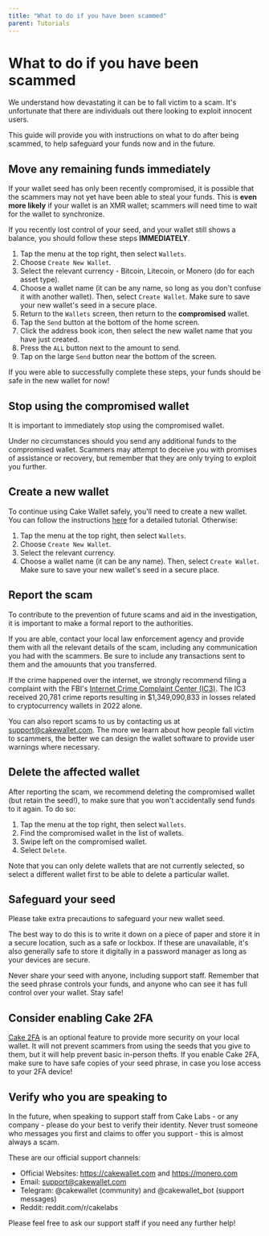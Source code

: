 ```yaml
---
title: "What to do if you have been scammed"
parent: Tutorials
---
```


# What to do if you have been scammed

We understand how devastating it can be to fall victim to a scam. It's unfortunate that there are individuals out there looking to exploit innocent users.

This guide will provide you with instructions on what to do after being scammed, to help safeguard your funds now and in the future.

## Move any remaining funds immediately

If your wallet seed has only been recently compromised, it is possible that the scammers may not yet have been able to steal your funds. This is **even more likely** if your wallet is an XMR wallet; scammers will need time to wait for the wallet to synchronize.

If you recently lost control of your seed, and your wallet still shows a balance, you should follow these steps **IMMEDIATELY**.

1. Tap the menu at the top right, then select `Wallets`.
2. Choose `Create New Wallet`.
3. Select the relevant currency - Bitcoin, Litecoin, or Monero (do for each asset type).
4. Choose a wallet name (it can be any name, so long as you don't confuse it with another wallet). Then, select `Create Wallet`. Make sure to save your new wallet's seed in a secure place.
5. Return to the `Wallets` screen, then return to the **compromised** wallet.
6. Tap the `Send` button at the bottom of the home screen.
7. Click the address book icon, then select the new wallet name that you have just created.
8. Press the `ALL` button next to the amount to send.
9. Tap on the large `Send` button near the bottom of the screen.

If you were able to successfully complete these steps, your funds should be safe in the new wallet for now!

## Stop using the compromised wallet

It is important to immediately stop using the compromised wallet.

Under no circumstances should you send any additional funds to the compromised wallet. Scammers may attempt to deceive you with promises of assistance or recovery, but remember that they are only trying to exploit you further.

## Create a new wallet

To continue using Cake Wallet safely, you'll need to create a new wallet.
You can follow the instructions [here](/docs/basic-features/create-another-wallet/) for a detailed tutorial. Otherwise: 

1. Tap the menu at the top right, then select `Wallets`.
2. Choose `Create New Wallet`.
3. Select the relevant currency.
4. Choose a wallet name (it can be any name). Then, select `Create Wallet`. Make sure to save your new wallet's seed in a secure place.

## Report the scam

To contribute to the prevention of future scams and aid in the investigation, it is important to make a formal report to the authorities.

If you are able, contact your local law enforcement agency and provide them with all the relevant details of the scam, including any communication you had with the scammers. Be sure to include any transactions sent to them and the amouunts that you transferred.

If the crime happened over the internet, we strongly recommend filing a complaint with the FBI's [Internet Crime Complaint Center (IC3)](https://www.ic3.gov/). The IC3 received 20,781 crime reports resulting in $1,349,090,833 in losses related to cryptocurrency wallets in 2022 alone.

You can also report scams to us by contacting us at [support@cakewallet.com](mailto:support@cakewallet.com). The more we learn about how people fall victim to scammers, the better we can design the wallet software to provide user warnings where necessary.

## Delete the affected wallet

After reporting the scam, we recommend deleting the compromised wallet (but retain the seed!), to make sure that you won't accidentally send funds to it again. To do so:

1. Tap the menu at the top right, then select `Wallets`.
2. Find the compromised wallet in the list of wallets.
3. Swipe left on the compromised wallet.
4. Select `Delete`.

Note that you can only delete wallets that are not currently selected, so select a different wallet first to be able to delete a particular wallet.

## Safeguard your seed

Please take extra precautions to safeguard your new wallet seed.

The best way to do this is to write it down on a piece of paper and store it in a secure location, such as a safe or lockbox. If these are unavailable, it's also generally safe to store it digitally in a password manager as long as your devices are secure.

Never share your seed with anyone, including support staff. Remember that the seed phrase controls your funds, and anyone who can see it has full control over your wallet. Stay safe!

## Consider enabling Cake 2FA

[Cake 2FA](/docs/advanced-features/authentication/#cake-2fa) is an optional feature to provide more security on your local wallet. It will not prevent scammers from using the seeds that you give to them, but it will help prevent basic in-person thefts. If you enable Cake 2FA, make sure to have safe copies of your seed phrase, in case you lose access to your 2FA device!

## Verify who you are speaking to

In the future, when speaking to support staff from Cake Labs - or any company - please do your best to verify their identity. Never trust someone who messages you first and claims to offer you support - this is almost always a scam.

These are our official support channels:

* Official Websites: https://cakewallet.com and https://monero.com
* Email: support@cakewallet.com
* Telegram: @cakewallet (community) and @cakewallet_bot (support messages)
* Reddit: reddit.com/r/cakelabs

Please feel free to ask our support staff if you need any further help!

